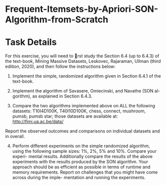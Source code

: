 # Frequent-Itemsets-by-Apriori-SON-Algorithm-from-Scratch

# Task Details

For this exercise, you will need to rst study the Section 6.4 (up to 6.4.3) of the text-book, Mining Massive Datasets, Leskovec, Rajaraman, Ullman (third edition, 2020), and then follow the instructions below:

1. Implement the simple, randomized algorithm given in Section 6.4.1 of the text-book. 

2. Implement the algorithm of Savasere, Omiecinski, and Navathe (SON al- gorithm), as explained in Section 6.4.3.

3. Compare the two algorithms implemented above on ALL the following datasets: T10I4D100K, T40I10D100K, chess, connect, mushroom, pumsb, pumsb star; those datasets are available at: http://fimi.ua.ac.be/data/ 

Report the observed outcomes and comparisons on individual datasets and in overall.

4. Perform different experiments on the simple randomized algorithm, using the following sample sizes: 1%, 2%, 5% and 10%. Compare your experi- mental results. Additionally compare the results of the above experiments with the results produced by the SON algorithm. Your approach should be as efficient as possible in terms of runtime and memory requirements. Report on challenges that you might have come across during the imple- mentation and running the experiments.
